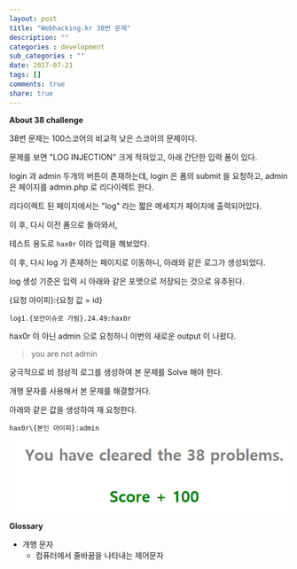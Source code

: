 ```yaml
---
layout: post
title: "Webhacking.kr 38번 문제"
description: ""
categories : development
sub_categories : ""
date: 2017-07-21
tags: []
comments: true
share: true
---
```


**About 38 challenge**

  

38번 문제는 100스코어의 비교적 낮은 스코어의 문제이다.

문제를 보면 "LOG INJECTION" 크게 적혀있고, 아래 간단한 입력 폼이 있다.

  

login 과 admin 두개의 버튼이 존재하는데, login 은 폼의 submit 을 요청하고, admin은 페이지를 admin.php 로
리다이렉트 한다.

리다이렉트 된 페이지에서는 "log" 라는 짧은 메세지가 페이지에 출력되어있다.

  

이 후, 다시 이전 폼으로 돌아와서,

테스트 용도로 `hax0r` 이라 입력을 해보았다.

  

이 후, 다시 log 가 존재하는 페이지로 이동하니, 아래와 같은 로그가 생성되었다.

log 생성 기준은 입력 시 아래와 같은 포맷으로 저장되는 것으로 유추된다.

  

{요청 아이피}:{요청 값 = id}

  

    log1.{보안이슈로 가림}.24.49:hax0r 

  

hax0r 이 아닌 admin 으로 요청하니 이번의 새로운 output 이 나왔다.

  

> you are not admin  

  

궁극적으로 비 정상적 로그를 생성하여 본 문제를 Solve 해야 한다.

개행 문자를 사용해서 본 문제를 해결할거다.

  

아래와 같은 값을 생성하여 재 요청한다.

  

    hax0r\{본인 아이피}:admin

  

  

![](/assets/images/posts/789/2554FA4D5971C89F1ED30A.PNG)

  

  

**Glossary**

  

  * 개행 문자
    * 컴퓨터에서 줄바꿈을 나타내는 제어문자

  

